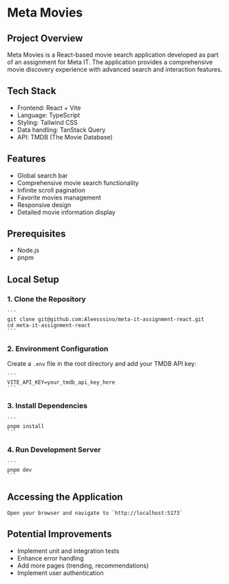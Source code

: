 # Meta Movies

## Project Overview

Meta Movies is a React-based movie search application developed as part of an assignment for Meta IT. The application provides a comprehensive movie discovery experience with advanced search and interaction features.

## Tech Stack

- Frontend: React + Vite
- Language: TypeScript
- Styling: Tailwind CSS
- Data handling: TanStack Query
- API: TMDB (The Movie Database)

## Features

- Global search bar
- Comprehensive movie search functionality
- Infinite scroll pagination
- Favorite movies management
- Responsive design
- Detailed movie information display

## Prerequisites

- Node.js
- pnpm

## Local Setup

### 1. Clone the Repository

    ```
    git clone git@github.com:Aleesssino/meta-it-assignment-react.git
    cd meta-it-assignment-react
    ```

### 2. Environment Configuration

Create a `.env` file in the root directory and add your TMDB API key:

    ```
    VITE_API_KEY=your_tmdb_api_key_here
    ```

### 3. Install Dependencies

    ```
    pnpm install
    ```

### 4. Run Development Server

    ```
    pnpm dev
    ```

## Accessing the Application

    Open your browser and navigate to `http://localhost:5173`

## Potential Improvements

- Implement unit and integration tests
- Enhance error handling
- Add more pages (trending, recommendations)
- Implement user authentication

